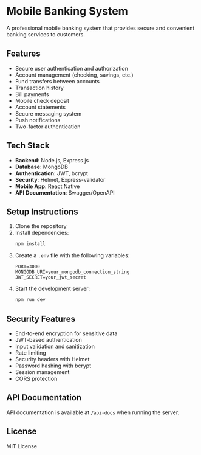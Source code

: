 # Mobile Banking System

A professional mobile banking system that provides secure and convenient banking services to customers.

## Features

- Secure user authentication and authorization
- Account management (checking, savings, etc.)
- Fund transfers between accounts
- Transaction history
- Bill payments
- Mobile check deposit
- Account statements
- Secure messaging system
- Push notifications
- Two-factor authentication   

## Tech Stack
 

- **Backend**: Node.js, Express.js
- **Database**: MongoDB
- **Authentication**: JWT, bcrypt
- **Security**: Helmet, Express-validator
- **Mobile App**: React Native
- **API Documentation**: Swagger/OpenAPI

## Setup Instructions

1. Clone the repository
2. Install dependencies:
   ```bash
   npm install
   ```
3. Create a `.env` file with the following variables:
   ```
   PORT=3000
   MONGODB_URI=your_mongodb_connection_string
   JWT_SECRET=your_jwt_secret
   ```
4. Start the development server:
   ```bash
   npm run dev
   ```

## Security Features

- End-to-end encryption for sensitive data
- JWT-based authentication
- Input validation and sanitization
- Rate limiting
- Security headers with Helmet
- Password hashing with bcrypt
- Session management
- CORS protection

## API Documentation

API documentation is available at `/api-docs` when running the server.

## License

MIT License 